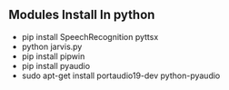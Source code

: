  ##  Modules Install In python


*  pip install SpeechRecognition pyttsx
* python jarvis.py
* pip install pipwin
* pip install pyaudio
* sudo apt-get install portaudio19-dev python-pyaudio